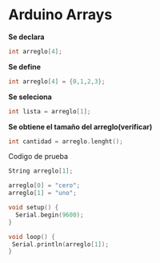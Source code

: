 # Arduino Arrays

**Se declara**

```c++
int arreglo[4];
```

**Se define**
```c++
int arreglo[4] = {0,1,2,3};
```

**Se seleciona**
```c++
int lista = arreglo[1];
```

**Se obtiene el tamaño del arreglo(verificar)**
```c++
int cantidad = arreglo.lenght();
```


Codigo de prueba
```c++
String arreglo[1];

arreglo[0] = "cero";
arreglo[1] = "uno";

void setup() {
  Serial.begin(9600);
}

void loop() {
 Serial.println(arreglo[1]);
}

```
